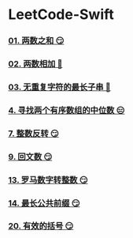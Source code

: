 # LeetCode-Swift

### [01. 两数之和 😏](<https://github.com/alflix/leetcode-swift/tree/master/01-twoSum>)

### [02. 两数相加 🤔](<https://github.com/alflix/leetcode-swift/tree/master/02-addTwoNumbers> )

### [03. 无重复字符的最长子串 🤔](<https://github.com/alflix/leetcode-swift/tree/master/03-lengthOfLongestSubstring>)

### [4. 寻找两个有序数组的中位数 😑](https://leetcode-cn.com/problems/median-of-two-sorted-arrays/)

### [7. 整数反转 😏](https://github.com/alflix/leetcode-swift/tree/master/07-reverseInterger)

### [9. 回文数 😏](https://leetcode-cn.com/problems/reverse-integer/)

### [13. 罗马数字转整数 😏](https://github.com/alflix/leetcode-swift/tree/master/13-romanToInt)

### [14. 最长公共前缀 😏](https://github.com/alflix/leetcode-swift/tree/master/14-longestCommonPrefix)

### [20. 有效的括号 😏](https://github.com/alflix/leetcode-swift/tree/master/14-longestCommonPrefix)


